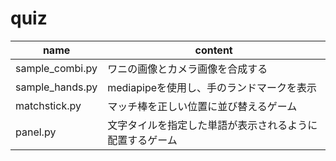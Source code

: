 # quiz

|         name       |                content                               |
| ------------------ | ---------------------------------------------------- |
|  sample_combi.py   |  ワニの画像とカメラ画像を合成する                       |
|  sample_hands.py   |  mediapipeを使用し、手のランドマークを表示              |
|  matchstick.py     |  マッチ棒を正しい位置に並び替えるゲーム                  |
|  panel.py          |  文字タイルを指定した単語が表示されるように配置するゲーム |                              |
